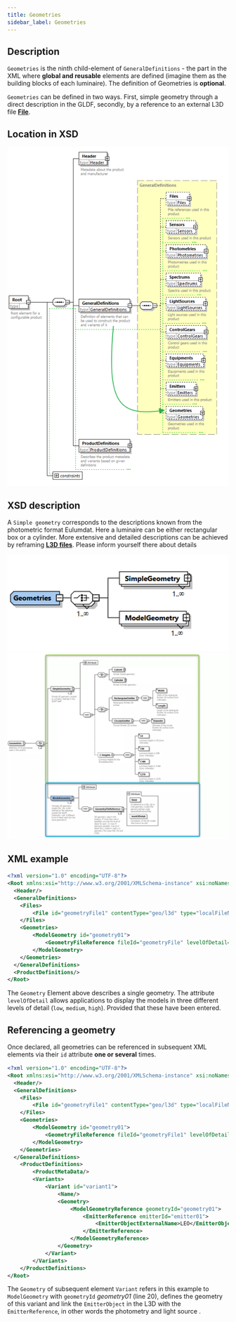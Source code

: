 ```yaml
---
title: Geometries
sidebar_label: Geometries
---
```

## Description

`Geometries` is the ninth child-element of `GeneralDefinitions` - the part in the XML where **global and reusable** elements are defined (imagine them as the building blocks of each luminaire). The definition of Geometries is **optional**.

`Geometries` can be defined in two ways. First, simple geometry through a direct description in the GLDF, secondly, by a reference to an external L3D file [**File**](/docs/structure/files.md).  



## Location in XSD

![Geometries in XSD](/img/docs/structure/geometries-hierarchy.webp)


## XSD description

A `Simple geometry` corresponds to the descriptions known from the photometric format Eulumdat. Here a luminaire can be either rectangular box or a cylinder.
More extensive and detailed descriptions can be achieved by reframing [**L3D files**](//docs/geometry/l3d-intro.md). Please inform yourself there about details
<!-- markdownlint-disable-next-line -->
<img src="/img/docs/structure/geometries-xsd.webp" alt="Geometries in XSD" width="750" />

<img src="/img/docs/structure/geometries-details-xsd.webp" alt="Geometriedetails in XSD" width="750" />

## XML example

```xml {8-12} showLineNumbers
<?xml version="1.0" encoding="UTF-8"?>
<Root xmlns:xsi="http://www.w3.org/2001/XMLSchema-instance" xsi:noNamespaceSchemaLocation="gldf.xsd">
  <Header/>
  <GeneralDefinitions>
    <Files>
        <File id="geometryFile1" contentType="geo/l3d" type="localFileName">MyGeometry.l3d</File>
    </Files>
    <Geometries>
        <ModelGeometry id="geometry01">
            <GeometryFileReference fileId="geometryFile" levelOfDetail="Medium" />
        </ModelGeometry>
    </Geometries>
  </GeneralDefinitions>
  <ProductDefinitions/>
</Root>
```

The `Geometry` Element above describes a single geometry. The attribute `levelOfDetail` allows applications to display the models in three different levels of detail (`low`, `medium`, `high`).
Provided that these have been entered.

## Referencing a geometry

Once declared, all geometries can be referenced in subsequent XML elements via their `id` attribute **one or several** times.

```xml  {9,20} showLineNumbers
<?xml version="1.0" encoding="UTF-8"?>
<Root xmlns:xsi="http://www.w3.org/2001/XMLSchema-instance" xsi:noNamespaceSchemaLocation="gldf.xsd">
  <Header/>
  <GeneralDefinitions>
    <Files>
        <File id="geometryFile1" contentType="geo/l3d" type="localFileName">MyGeometry.l3d</File>
    </Files>
    <Geometries>
        <ModelGeometry id="geometry01">
            <GeometryFileReference fileId="geometryFile1" levelOfDetail="Medium" />
        </ModelGeometry>
    </Geometries>
  </GeneralDefinitions>
	<ProductDefinitions>
		<ProductMetaData/>
		<Variants>
			<Variant id="variant1">
				<Name/>
				<Geometry>
					<ModelGeometryReference geometryId="geometry01">
						<EmitterReference emitterId="emitter01">
							<EmitterObjectExternalName>LEO</EmitterObjectExternalName>
						</EmitterReference>
					</ModelGeometryReference>
				</Geometry>
			</Variant>
		</Variants>
	</ProductDefinitions>
</Root>
```

The `Geometry` of subsequent element `Variant` refers in this example to `ModelGeometry` with `geometryId` *geometry01* (line 20), defines the geometry of this variant and link the `EmitterObject` in the L3D with the `EmitterReference`, in other words the photometry and light source .



